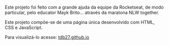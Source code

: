Este projeto foi feito com a grande ajuda da equipe da Rocketseat, de modo particular, pelo educator Mayk Brito... através da maratona NLW together.

Este projeto compõe-se de uma página única desenvolvido com HTML, CSS e JavaScript.

Para visualizá-lo acesse: <a href="https://tdb27.github.io/Origin_Six/" target="_blank">tdb27.github.io</a>
